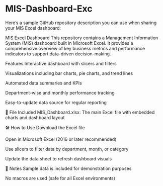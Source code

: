 # MIS-Dashboard-Exc
Here’s a sample GitHub repository description you can use when sharing your MIS Excel dashboard:

MIS Excel Dashboard
This repository contains a Management Information System (MIS) dashboard built in Microsoft Excel. It provides a comprehensive overview of key business metrics and performance indicators to support data-driven decision-making.

  Features
Interactive dashboard with slicers and filters

Visualizations including bar charts, pie charts, and trend lines

Automated data summaries and KPIs

Department-wise and monthly performance tracking

Easy-to-update data source for regular reporting

📁 File Included
MIS_Dashboard.xlsx: The main Excel file with embedded charts and dashboard layout

🛠️ How to Use
Download the Excel file

Open in Microsoft Excel (2016 or later recommended)

Use slicers to filter data by department, month, or category

Update the data sheet to refresh dashboard visuals

📌 Notes
Sample data is included for demonstration purposes

No macros are used (safe for all Excel environments)

